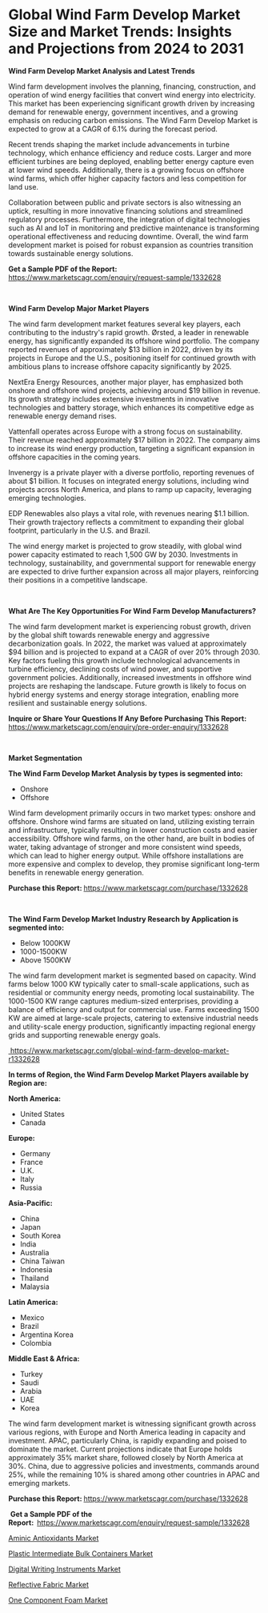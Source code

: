 <p><h1>Global Wind Farm Develop Market Size and Market Trends: Insights and Projections from 2024 to 2031</h1></p><p><strong>Wind Farm Develop Market Analysis and Latest Trends</strong></p>
<p><p>Wind farm development involves the planning, financing, construction, and operation of wind energy facilities that convert wind energy into electricity. This market has been experiencing significant growth driven by increasing demand for renewable energy, government incentives, and a growing emphasis on reducing carbon emissions. The Wind Farm Develop Market is expected to grow at a CAGR of 6.1% during the forecast period. </p><p>Recent trends shaping the market include advancements in turbine technology, which enhance efficiency and reduce costs. Larger and more efficient turbines are being deployed, enabling better energy capture even at lower wind speeds. Additionally, there is a growing focus on offshore wind farms, which offer higher capacity factors and less competition for land use. </p><p>Collaboration between public and private sectors is also witnessing an uptick, resulting in more innovative financing solutions and streamlined regulatory processes. Furthermore, the integration of digital technologies such as AI and IoT in monitoring and predictive maintenance is transforming operational effectiveness and reducing downtime. Overall, the wind farm development market is poised for robust expansion as countries transition towards sustainable energy solutions.</p></p>
<p><strong>Get a Sample PDF of the Report:&nbsp;</strong> <a href="https://www.marketscagr.com/enquiry/request-sample/1332628?utm_campaign=1789&utm_medium=2&utm_source=Github&utm_content=ia&utm_term=11122024&utm_id=wind-farm-develop">https://www.marketscagr.com/enquiry/request-sample/1332628</a></p>
<p>&nbsp;</p>
<p><strong>Wind Farm Develop Major Market Players</strong></p>
<p><p>The wind farm development market features several key players, each contributing to the industry's rapid growth. Ørsted, a leader in renewable energy, has significantly expanded its offshore wind portfolio. The company reported revenues of approximately $13 billion in 2022, driven by its projects in Europe and the U.S., positioning itself for continued growth with ambitious plans to increase offshore capacity significantly by 2025.</p><p>NextEra Energy Resources, another major player, has emphasized both onshore and offshore wind projects, achieving around $19 billion in revenue. Its growth strategy includes extensive investments in innovative technologies and battery storage, which enhances its competitive edge as renewable energy demand rises.</p><p>Vattenfall operates across Europe with a strong focus on sustainability. Their revenue reached approximately $17 billion in 2022. The company aims to increase its wind energy production, targeting a significant expansion in offshore capacities in the coming years.</p><p>Invenergy is a private player with a diverse portfolio, reporting revenues of about $1 billion. It focuses on integrated energy solutions, including wind projects across North America, and plans to ramp up capacity, leveraging emerging technologies.</p><p>EDP Renewables also plays a vital role, with revenues nearing $1.1 billion. Their growth trajectory reflects a commitment to expanding their global footprint, particularly in the U.S. and Brazil.</p><p>The wind energy market is projected to grow steadily, with global wind power capacity estimated to reach 1,500 GW by 2030. Investments in technology, sustainability, and governmental support for renewable energy are expected to drive further expansion across all major players, reinforcing their positions in a competitive landscape.</p></p>
<p>&nbsp;</p>
<p><strong>What Are The Key Opportunities For Wind Farm Develop Manufacturers?</strong></p>
<p><p>The wind farm development market is experiencing robust growth, driven by the global shift towards renewable energy and aggressive decarbonization goals. In 2022, the market was valued at approximately $94 billion and is projected to expand at a CAGR of over 20% through 2030. Key factors fueling this growth include technological advancements in turbine efficiency, declining costs of wind power, and supportive government policies. Additionally, increased investments in offshore wind projects are reshaping the landscape. Future growth is likely to focus on hybrid energy systems and energy storage integration, enabling more resilient and sustainable energy solutions.</p></p>
<p><strong>Inquire or Share Your Questions If Any Before Purchasing This Report:</strong> <a href="https://www.marketscagr.com/enquiry/pre-order-enquiry/1332628?utm_campaign=1789&utm_medium=2&utm_source=Github&utm_content=ia&utm_term=11122024&utm_id=wind-farm-develop">https://www.marketscagr.com/enquiry/pre-order-enquiry/1332628</a></p>
<p>&nbsp;</p>
<p><strong>Market Segmentation</strong></p>
<p><strong>The Wind Farm Develop Market Analysis by types is segmented into:</strong></p>
<p><ul><li>Onshore</li><li>Offshore</li></ul></p>
<p><p>Wind farm development primarily occurs in two market types: onshore and offshore. Onshore wind farms are situated on land, utilizing existing terrain and infrastructure, typically resulting in lower construction costs and easier accessibility. Offshore wind farms, on the other hand, are built in bodies of water, taking advantage of stronger and more consistent wind speeds, which can lead to higher energy output. While offshore installations are more expensive and complex to develop, they promise significant long-term benefits in renewable energy generation.</p></p>
<p><strong>Purchase this Report:&nbsp;</strong><a href="https://www.marketscagr.com/purchase/1332628?utm_campaign=1789&utm_medium=2&utm_source=Github&utm_content=ia&utm_term=11122024&utm_id=wind-farm-develop">https://www.marketscagr.com/purchase/1332628</a></p>
<p>&nbsp;</p>
<p><strong>The Wind Farm Develop Market Industry Research by Application is segmented into:</strong></p>
<p><ul><li>Below 1000KW</li><li>1000-1500KW</li><li>Above 1500KW</li></ul></p>
<p><p>The wind farm development market is segmented based on capacity. Wind farms below 1000 KW typically cater to small-scale applications, such as residential or community energy needs, promoting local sustainability. The 1000-1500 KW range captures medium-sized enterprises, providing a balance of efficiency and output for commercial use. Farms exceeding 1500 KW are aimed at large-scale projects, catering to extensive industrial needs and utility-scale energy production, significantly impacting regional energy grids and supporting renewable energy goals.</p></p>
<p><a href="https://www.marketscagr.com/global-wind-farm-develop-market-r1332628?utm_campaign=1789&utm_medium=2&utm_source=Github&utm_content=ia&utm_term=11122024&utm_id=wind-farm-develop">&nbsp;https://www.marketscagr.com/global-wind-farm-develop-market-r1332628</a></p>
<p><strong>In terms of Region, the Wind Farm Develop Market Players available by Region are:</strong></p>
<p>
    <p> <strong> North America: </strong>
        <ul>
            <li>United States</li>
            <li>Canada</li>
        </ul>
        </p> 
    <p> <strong> Europe: </strong>
        <ul>
            <li>Germany</li>
            <li>France</li>
            <li>U.K.</li>
            <li>Italy</li>
            <li>Russia</li>
        </ul>
        </p> 
    <p> <strong> Asia-Pacific: </strong>
        <ul>
            <li>China</li>
            <li>Japan</li>
            <li>South Korea</li>
            <li>India</li>
            <li>Australia</li>
            <li>China Taiwan</li>
            <li>Indonesia</li>
            <li>Thailand</li>
            <li>Malaysia</li>
        </ul>
        </p> 
    <p> <strong> Latin America: </strong>
        <ul>
            <li>Mexico</li>
            <li>Brazil</li>
            <li>Argentina Korea</li>
            <li>Colombia</li>
        </ul>
        </p> 
    <p> <strong> Middle East & Africa: </strong>
        <ul>
            <li>Turkey</li>
            <li>Saudi</li>
            <li>Arabia</li>
            <li>UAE</li>
            <li>Korea</li>
        </ul>
    </p>
    </p>
<p><p>The wind farm development market is witnessing significant growth across various regions, with Europe and North America leading in capacity and investment. APAC, particularly China, is rapidly expanding and poised to dominate the market. Current projections indicate that Europe holds approximately 35% market share, followed closely by North America at 30%. China, due to aggressive policies and investments, commands around 25%, while the remaining 10% is shared among other countries in APAC and emerging markets.</p></p>
<p><strong>Purchase this Report: </strong><a href="https://www.marketscagr.com/purchase/1332628?utm_campaign=1789&utm_medium=2&utm_source=Github&utm_content=ia&utm_term=11122024&utm_id=wind-farm-develop">https://www.marketscagr.com/purchase/1332628</a></p>
<p>&nbsp;<strong>Get a Sample PDF of the Report:&nbsp;&nbsp;</strong><a href="https://www.marketscagr.com/enquiry/request-sample/1332628?utm_campaign=1789&utm_medium=2&utm_source=Github&utm_content=ia&utm_term=11122024&utm_id=wind-farm-develop">https://www.marketscagr.com/enquiry/request-sample/1332628</a></p>
<p><strong></strong></p>
<p><p><a href="https://www.linkedin.com/pulse/forecast-of113-cagr-study-aminic-antioxidants-market-analysis-i4ktc?utm_campaign=1789&utm_medium=2&utm_source=Github&utm_content=ia&utm_term=11122024&utm_id=wind-farm-develop">Aminic Antioxidants Market</a></p><p><a href="https://www.linkedin.com/pulse/p-factrackr-ho6he?utm_campaign=1789&utm_medium=2&utm_source=Github&utm_content=ia&utm_term=11122024&utm_id=wind-farm-develop">Plastic Intermediate Bulk Containers Market</a></p><p><a href="https://www.linkedin.com/pulse/valuation-production-cost-growth-factors-digital-writing-xw4oc?utm_campaign=1789&utm_medium=2&utm_source=Github&utm_content=ia&utm_term=11122024&utm_id=wind-farm-develop">Digital Writing Instruments Market</a></p><p><a href="https://www.linkedin.com/pulse/forecasting-reflective-fabric-market-success-key-factors-135-cagr-50rec?utm_campaign=1789&utm_medium=2&utm_source=Github&utm_content=ia&utm_term=11122024&utm_id=wind-farm-develop">Reflective Fabric Market</a></p><p><a href="https://www.linkedin.com/pulse/evaluating-impact-latest-trends-one-component-foam-market-af5wc?utm_campaign=1789&utm_medium=2&utm_source=Github&utm_content=ia&utm_term=11122024&utm_id=wind-farm-develop">One Component Foam Market</a></p></p>